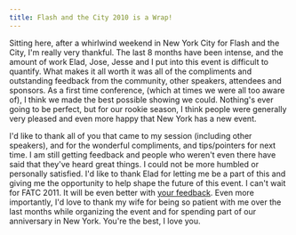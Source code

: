 ```yaml
---
title: Flash and the City 2010 is a Wrap!
---
```


Sitting here, after a whirlwind weekend in New York City for Flash and the City, I'm really very thankful. The last 8 months have been intense, and the amount of work Elad, Jose, Jesse and I put into this event is difficult to quantify. What makes it all worth it was all of the compliments and outstanding feedback from the community, other speakers, attendees and sponsors. As a first time conference, (which at times we were all too aware of), I think we made the best possible showing we could. Nothing's ever going to be perfect, but for our rookie season, I think people were generally very pleased and even more happy that New York has a new event.

I'd like to thank all of you that came to my session (including other speakers), and for the wonderful compliments, and tips/pointers for next time. I am still getting feedback and people who weren't even there have said that they've heard great things. I could not be more humbled or personally satisfied.  I'd like to thank Elad for letting me be a part of this and giving me the opportunity to help shape the future of this event. I can't wait for FATC 2011. It will be even better with <a href="http://flashandthecity.com/survey">your feedback</a>. Even more importantly, I'd love to thank my wife for being so patient with me over the last months while organizing the event and for spending part of our anniversary in New York. You're the best, I love you.
